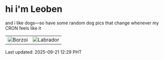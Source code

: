 # hi i'm Leoben

and i like dogs—so have some random dog pics that change whenever my CRON feels like it

|  |  |
|--------|----------|
| ![Borzoi](https://random-dog-vercel.vercel.app/api/random-borzoi?v=1758428976) | ![Labrador](https://random-dog-vercel.vercel.app/api/random-labrador?v=1758428976) |

Last updated: 2025-09-21 12:29 PHT
